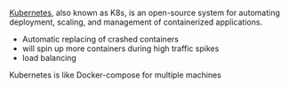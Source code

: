 [Kubernetes](https://kubernetes.io/docs/concepts/overview/), also known as K8s, is an open-source system for automating deployment, scaling, and management of containerized applications.

- Automatic replacing of crashed containers
- will spin up more containers during high traffic spikes
- load balancing

Kubernetes is like Docker-compose for multiple machines

